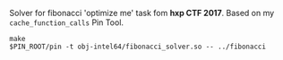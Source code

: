 Solver for fibonacci 'optimize me' task fom **hxp CTF 2017**. Based on my `cache_function_calls` Pin Tool.

```
make
$PIN_ROOT/pin -t obj-intel64/fibonacci_solver.so -- ../fibonacci
```

